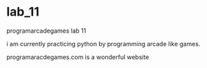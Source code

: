 # lab_11

programarcadegames lab 11

i am currently practicing python by programming arcade like games. 

programaracdegames.com is a wonderful website
